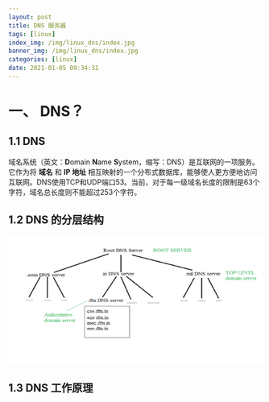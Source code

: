```yaml
---
layout: post
title: DNS 服务器
tags: [linux]
index_img: /img/linux_dns/index.jpg
banner_img: /img/linux_dns/index.jpg
categories: [linux]
date: 2021-01-05 09:34:31
---
```


# 一、 DNS？

## 1.1 DNS

域名系统（英文：**D**omain **N**ame **S**ystem，缩写：DNS）是互联网的一项服务。它作为将 **域名** 和 **IP 地址** 相互映射的一个分布式数据库，能够使人更方便地访问互联网。DNS使用TCP和UDP端口53。当前，对于每一级域名长度的限制是63个字符，域名总长度则不能超过253个字符。

## 1.2 DNS 的分层结构

![](/img/linux_dns/dns_1.png)

## 1.3 DNS 工作原理

